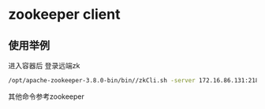 # zookeeper client

## 使用举例

进入容器后 登录远端zk

```bash
/opt/apache-zookeeper-3.8.0-bin/bin//zkCli.sh -server 172.16.86.131:2181
```


其他命令参考zookeeper
